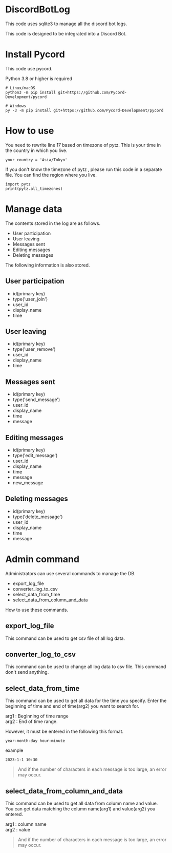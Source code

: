 # DiscordBotLog

This code uses sqlite3 to manage all the discord bot logs.  

This code is designed to be integrated into a Discord Bot.

# Install Pycord

This code use pycord.

Python 3.8 or higher is required
```
# Linux/macOS
python3 -m pip install git+https://github.com/Pycord-Development/pycord

# Windows
py -3 -m pip install git+https://github.com/Pycord-Development/pycord
```

# How to use

You need to rewrite line 17 based on timezone of pytz. This is your time in the country in which you live.  
```
your_country = 'Asia/Tokyo'
```
  
If you don't know the timezone of pytz , please run this code in a separate file. You can find the region where you live.
```
import pytz
print(pytz.all_timezones)
```

# Manage data

The contents stored in the log are as follows.  

- User participation
- User leaving
- Messages sent
- Editing messages
- Deleting messages

The following information is also stored.

## User participation

- id(primary key)
- type('user_join')
- user_id
- display_name
- time

## User leaving

- id(primary key)
- type('user_remove')
- user_id
- display_name
- time

## Messages sent

- id(primary key)
- type('send_message')
- user_id
- display_name
- time
- message

## Editing messages

- id(primary key)
- type('edit_message')
- user_id
- display_name
- time
- message
- new_message

## Deleting messages

- id(primary key)
- type('delete_message')
- user_id
- display_name
- time
- message

# Admin command

Administrators can use several commands to manage the DB.

- export_log_file
- converter_log_to_csv
- select_data_from_time
- select_data_from_column_and_data

How to use these commands.

## export_log_file

This command can be used to get csv file of all log data.

## converter_log_to_csv

This command can be used to change all log data to csv file. This command don't send anything.

## select_data_from_time

This command can be used to get all data for the time you specify. Enter the beginning of time and end of time(arg2) you want to search for.  
  
arg1 : Beginning of time range  
arg2 : End of time range.  
  
However, it must be entered in the following this format.
```
year-month-day hour:minute
```
example
```
2023-1-1 10:30
```
> And if the number of characters in each message is too large, an error may occur.

## select_data_from_column_and_data

This command can be used to get all data from column name and value. You can get data matching the column name(arg1) and value(arg2) you entered.  
  
arg1 : column name  
arg2 : value  
  
> And if the number of characters in each message is too large, an error may occur.

